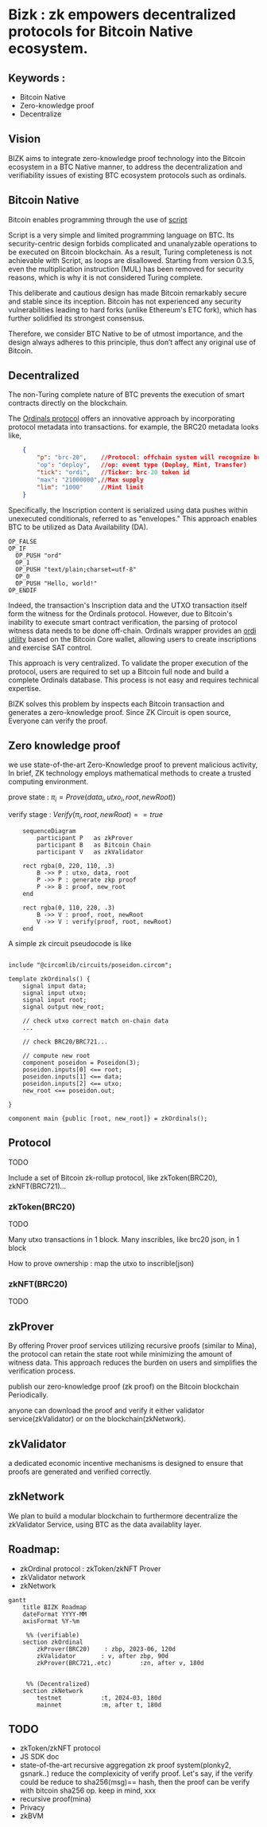 # Bizk : zk empowers decentralized protocols for Bitcoin Native ecosystem.

## Keywords :
* Bitcoin Native
* Zero-knowledge proof
* Decentralize

## Vision

BIZK aims to integrate zero-knowledge proof technology into the Bitcoin ecosystem in a BTC Native manner, to address the decentralization and verifiability issues of existing BTC ecosystem protocols such as ordinals.

## Bitcoin Native

Bitcoin enables programming through the use of [script](https://en.bitcoin.it/wiki/Script)


Script is a very simple and limited programming language on BTC. Its security-centric design forbids complicated and unanalyzable operations to be executed on Bitcoin blockchain. As a result, Turing completeness is not achievable with Script, as loops are disallowed. Starting from version 0.3.5, even the multiplication instruction (MUL) has been removed for security reasons, which is why it is not considered Turing complete.


This deliberate and cautious design has made Bitcoin remarkably secure and stable since its inception. Bitcoin has not experienced any security vulnerabilities leading to hard forks (unlike Ethereum's ETC fork), which has further solidified its strongest consensus.


Therefore, we consider BTC Native to be of utmost importance, and the design always adheres to this principle, thus don’t affect any original use of Bitcoin.


## Decentralized


The non-Turing complete nature of BTC prevents the execution of smart contracts directly on the blockchain.

The [Ordinals protocol]((https://docs.ordinals.com/guides/inscriptions.html)) offers an innovative approach by incorporating protocol metadata into transactions. for example, the BRC20 metadata looks like,
```json
    { 
        "p": "brc-20",    //Protocol: offchain system will recognize brc-20 event
        "op": "deploy",   //op: event type (Deploy, Mint, Transfer)
        "tick": "ordi",   //Ticker: brc-20 token id
        "max": "21000000",//Max supply
        "lim": "1000"     //Mint limit
    }
```

Specifically, the Inscription content is serialized using data pushes within unexecuted conditionals, referred to as "envelopes." This approach enables BTC to be utilized as Data Availability (DA).

```shell=
OP_FALSE
OP_IF
  OP_PUSH "ord"
  OP_1
  OP_PUSH "text/plain;charset=utf-8"
  OP_0
  OP_PUSH "Hello, world!"
OP_ENDIF
```

Indeed, the transaction's Inscription data and the UTXO transaction itself form the witness for the Ordinals protocol. However, due to Bitcoin's inability to execute smart contract verification, the parsing of protocol witness data needs to be done off-chain. Ordinals wrapper provides an [ordi utility](https://docs.ordinals.com/guides/inscriptions.html) based on the Bitcoin Core wallet, allowing users to create inscriptions and exercise SAT control.

This approach is very centralized. To validate the proper execution of the protocol, users are required to set up a Bitcoin full node and build a complete Ordinals database. This process is not easy and requires technical expertise.

BIZK solves this problem by inspects each Bitcoin transaction and generates a zero-knowledge proof. Since ZK Circuit is open source, Everyone can verify the proof.

## Zero knowledge proof

we use state-of-the-art Zero-Knowledge proof to prevent malicious activity, In brief, ZK technology employs mathematical methods to create a trusted computing environment.

prove state : $\pi_i=Prove(data_i, utxo_i, root, newRoot))$

verify stage : $Verify(\pi_i, root, newRoot)==true$

```mermaid
    sequenceDiagram
        participant P	as zkProver
        participant B 	as Bitcoin Chain
        participant V	as zkValidator

    rect rgba(0, 220, 110, .3)
        B ->> P : utxo, data, root
        P ->> P : generate zkp proof
        P ->> B : proof, new_root
    end
    
    rect rgba(0, 110, 220, .3)
        B ->> V : proof, root, newRoot
        V ->> V : verify(proof, root, newRoot)
    end
```

A simple zk circuit pseudocode is like

```cpp=

include "@circomlib/circuits/poseidon.circom";

template zkOrdinals() {
    signal input data;
    signal input utxo;
    signal input root;
    signal output new_root;

    // check utxo correct match on-chain data
    ...
        
    // check BRC20/BRC721...
    
    // compute new root
    component poseidon = Poseidon(3);
    poseidon.inputs[0] <== root;
    poseidon.inputs[1] <== data;
    poseidon.inputs[2] <== utxo;
    new_root <== poseidon.out;

}

component main {public [root, new_root]} = zkOrdinals();

```

## Protocol

TODO


Include a set of Bitcoin zk-rollup protocol, like zkToken(BRC20), zkNFT(BRC721)...

### zkToken(BRC20)

TODO

Many utxo transactions in 1 block.
Many inscribles, like brc20 json, in 1 block

How to prove ownership :  map the utxo to inscrible(json)  


### zkNFT(BRC20)

TODO


## zkProver


By offering Prover proof services utilizing recursive proofs (similar to Mina), the protocol can retain the state root while minimizing the amount of witness data. This approach reduces the burden on users and simplifies the verification process.

publish our zero-knowledge proof (zk proof) on the Bitcoin blockchain Periodically.

anyone can download the proof and verify it either validator service(zkValidator) or on the blockchain(zkNetwork).

## zkValidator

a dedicated economic incentive mechanisms is designed to ensure that proofs are generated and verified correctly.


## zkNetwork

We plan to build a modular blockchain to furthermore decentralize the zkValidator Service, using BTC as the data availablity layer.


## Roadmap:

* zkOrdinal protocol : zkToken/zkNFT Prover
* zkValidator network
* zkNetwork


```mermaid
gantt
    title BIZK Roadmap
    dateFormat YYYY-MM
    axisFormat %Y-%m
    
     %% (verifiable)
    section zkOrdinal
        zkProver(BRC20)    : zbp, 2023-06, 120d
        zkValidator       : v, after zbp, 90d
        zkProver(BRC721,.etc)        :zn, after v, 180d
        

     %% (Decentralized)
    section zkNetwork
        testnet           :t, 2024-03, 180d
        mainnet           :m, after t, 180d

```



## TODO 

* zkToken/zkNFT protocol
* JS SDK doc
* state-of-the-art recursive aggregation zk proof system(plonky2, gsnark..) reduce the complexicity of verify proof. Let's say, if the verify could be reduce to sha256(msg)== hash, then the proof can be verify with bitcoin sha256 op. keep in mind, xxx
* recursive proof(mina)
* Privacy
* zkBVM


